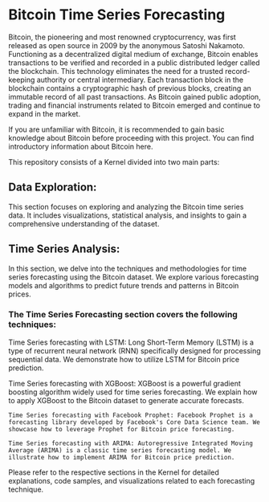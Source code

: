 # Bitcoin Time Series Forecasting

Bitcoin, the pioneering and most renowned cryptocurrency, was first released as open source in 2009 by the anonymous Satoshi Nakamoto. Functioning as a decentralized digital medium of exchange, Bitcoin enables transactions to be verified and recorded in a public distributed ledger called the blockchain. This technology eliminates the need for a trusted record-keeping authority or central intermediary. Each transaction block in the blockchain contains a cryptographic hash of previous blocks, creating an immutable record of all past transactions. As Bitcoin gained public adoption, trading and financial instruments related to Bitcoin emerged and continue to expand in the market.

If you are unfamiliar with Bitcoin, it is recommended to gain basic knowledge about Bitcoin before proceeding with this project. You can find introductory information about Bitcoin here.

This repository consists of a Kernel divided into two main parts:

## Data Exploration: 
This section focuses on exploring and analyzing the Bitcoin time series data. It includes visualizations, statistical analysis, and insights to gain a comprehensive understanding of the dataset.

## Time Series Analysis: 
In this section, we delve into the techniques and methodologies for time series forecasting using the Bitcoin dataset. We explore various forecasting models and algorithms to predict future trends and patterns in Bitcoin prices.

### The Time Series Forecasting section covers the following techniques:

Time Series forecasting with LSTM: Long Short-Term Memory (LSTM) is a type of recurrent neural network (RNN) specifically designed for processing sequential data. We demonstrate how to utilize LSTM for Bitcoin price prediction.

Time Series forecasting with XGBoost: XGBoost is a powerful gradient boosting algorithm widely used for time series forecasting. We explain how to apply XGBoost to the Bitcoin dataset to generate accurate forecasts.

    Time Series forecasting with Facebook Prophet: Facebook Prophet is a forecasting library developed by Facebook's Core Data Science team. We showcase how to leverage Prophet for Bitcoin price forecasting.

    Time Series forecasting with ARIMA: Autoregressive Integrated Moving Average (ARIMA) is a classic time series forecasting model. We illustrate how to implement ARIMA for Bitcoin price prediction.

Please refer to the respective sections in the Kernel for detailed explanations, code samples, and visualizations related to each forecasting technique.
